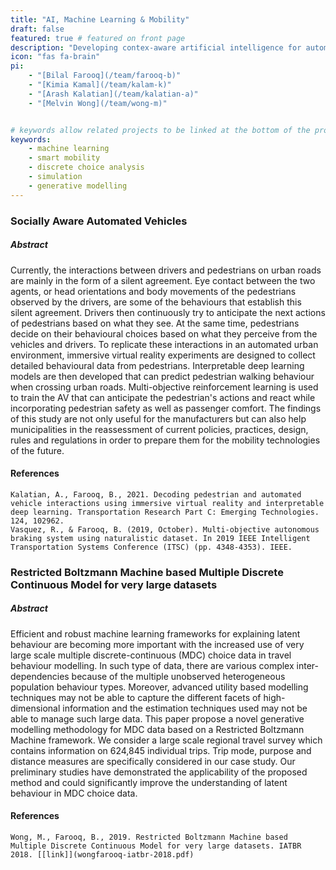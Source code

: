 ```yaml
---
title: "AI, Machine Learning & Mobility"
draft: false
featured: true # featured on front page
description: "Developing contex-aware artificial intelligence for automated vehicles and interpretable machine learning for travel behaviour modelling."
icon: "fas fa-brain"
pi:
    - "[Bilal Farooq](/team/farooq-b)"
    - "[Kimia Kamal](/team/kalam-k)"
    - "[Arash Kalatian](/team/kalatian-a)"
    - "[Melvin Wong](/team/wong-m)"


# keywords allow related projects to be linked at the bottom of the project page
keywords:
    - machine learning
    - smart mobility
    - discrete choice analysis
    - simulation
    - generative modelling
---
```

<!-- content body -->
### Socially Aware Automated Vehicles

##### Abstract

Currently, the interactions between drivers and pedestrians on urban roads are mainly in the form of a silent agreement. Eye contact between the two agents, or head orientations and body movements of the pedestrians observed by the drivers, are some of the behaviours that establish this silent agreement. Drivers then continuously try to anticipate the next actions of pedestrians based on what they see. At the same time, pedestrians decide on their behavioural choices based
on what they perceive from the vehicles and drivers. To replicate these interactions in an automated urban environment, immersive virtual reality experiments are designed to collect detailed behavioural data from pedestrians. Interpretable deep learning models are then developed that can predict pedestrian walking behaviour when crossing urban roads. Multi-objective reinforcement learning is used to train the AV that can anticipate the pedestrian's actions and react while incorporating pedestrian safety as well as passenger comfort. The findings of this study are not only useful for the manufacturers but can also help municipalities in
the reassessment of current policies, practices, design, rules and regulations in order to prepare them for the mobility technologies of the future.

#### References
    Kalatian, A., Farooq, B., 2021. Decoding pedestrian and automated vehicle interactions using immersive virtual reality and interpretable deep learning. Transportation Research Part C: Emerging Technologies. 124, 102962.
    Vasquez, R., & Farooq, B. (2019, October). Multi-objective autonomous braking system using naturalistic dataset. In 2019 IEEE Intelligent Transportation Systems Conference (ITSC) (pp. 4348-4353). IEEE.

### Restricted Boltzmann Machine based Multiple Discrete Continuous Model for very large datasets

##### Abstract

Efficient and robust machine learning frameworks for explaining latent behaviour are becoming more important with the increased use of very large scale multiple discrete-continuous (MDC) choice data in travel behaviour modelling.
In such type of data, there are various complex inter-dependencies because of the multiple unobserved heterogeneous population behaviour types.
Moreover, advanced utility based modelling techniques may not be able to capture the different facets of high-dimensional information and the estimation techniques used may not be able to manage such large data.
This paper propose a novel generative modelling methodology for MDC data based on a Restricted Boltzmann Machine framework. We consider a large scale regional travel survey which contains information on 624,845 individual trips.
Trip mode, purpose and distance measures are specifically considered in our case study. Our preliminary studies have demonstrated the applicability of the proposed method and could significantly improve the understanding of latent behaviour in MDC choice data.

#### References
    Wong, M., Farooq, B., 2019. Restricted Boltzmann Machine based Multiple Discrete Continuous Model for very large datasets. IATBR 2018. [[link]](wongfarooq-iatbr-2018.pdf)
